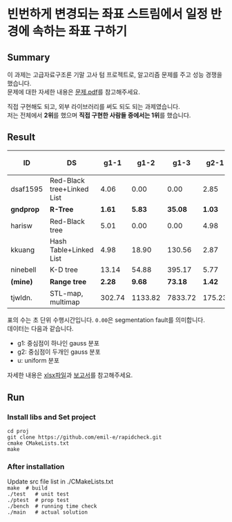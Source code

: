 # 빈번하게 변경되는 좌표 스트림에서 일정 반경에 속하는 좌표 구하기
## Summary
이 과제는 고급자료구조론 기말 고사 텀 프로젝트로, 알고리즘 문제를 주고 성능 경쟁을 했습니다. \
문제에 대한 자세한 내용은 [문제.pdf](./Advan%2013%20-%20Final%20Challenge-b.pdf)를 참고해주세요.

직접 구현해도 되고, 외부 라이브러리를 써도 되도 되는 과제였습니다. \
저는 전체에서 **2위**를 했으며 **직접 구현한 사람들 중에서는 1위**를 했습니다.

## Result
| ID               | DS                         | g1-1     | g1-2     | g1-3      | g2-1     | g2-2     | g2-3      | u-1      | u-2      | u-3       | 비고  |
| ---------------- | -------------------------- | -------- | -------- | --------- | -------- | -------- | --------- | -------- | -------- | --------- | --- |
| dsaf1595         | Red-Black tree+Linked List | 4.06     | 0.00     | 0.00      | 2.85     | 12.17    | 62.25     | 0.00     | 15.63    | 99.70     |     |
| **gndprop**      | **R-Tree**                 | **1.61** | **5.83** | **35.08** | **1.03** | **3.32** | **10.90** | **1.54** | **4.82** | **17.30** | 1<sup>st</sup> |
| harisw           | Red-Black tree             | 5.01     | 0.00     | 0.00      | 4.98     | 18.26    | 76.63     | 0.00     | 19.09    | 74.33     |     |
| kkuang           | Hash Table+Linked List     | 4.98     | 18.90    | 130.56    | 2.87     | 11.74    | 47.80     | 3.44     | 13.77    | 55.33     |     |
| ninebell         | K-D tree                   | 13.14    | 54.88    | 395.17    | 5.77     | 26.11    | 115.87    | 9.39     | 39.83    | 166.73    |     |
| **(mine)** | **Range tree**             | **2.28** | **9.68** | **73.18** | **1.42** | **5.97** | **25.33** | **2.15** | **8.97** | **35.64** | 2<sup>nd</sup> |
| tjwldn.      | STL-map, multimap          | 302.74   | 1133.82  | 7833.72   | 175.23   | 716.57   | 2930.07   | 206.46   | 842.01   | 3419.38   |     |

표의 수는 초 단위 수행시간입니다. `0.00`은 segmentation fault를 의미합니다. \
데이터는 다음과 같습니다.
- g1: 중심점이 하나인 gauss 분포
- g2: 중심점이 두개인 gauss 분포
- u: uniform 분포

자세한 내용은 [xlsx파일](./ADS%20test/AvDS2020%20-%20결과취합(공개).xlsx)과 [보고서](./final_report.pdf)를 참고해주세요.

## Run
### Install libs and Set project
`cd proj` \
`git clone https://github.com/emil-e/rapidcheck.git` \
`cmake CMakeLists.txt` \
`make` 

### After installation
Update src file list in ./CMakeLists.txt \
`make  # build` \
`./test   # unit test` \
`./ptest  # prop test` \
`./bench  # running time check ` \
`./main   # actual solution` 
